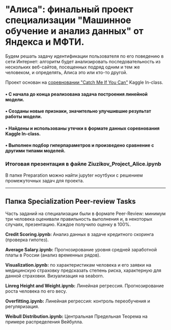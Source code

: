 # "Алиса": финальный проект специализации "Машинное обучение и анализ данных" от Яндекса и МФТИ.

Будем решать задачу идентификации пользователя по его поведению в сети Интернет: алгоритм будет анализировать последовательность из нескольких веб-сайтов, посещенных подряд одним и тем же человеком, и определять, Алиса это или кто-то другой.

Проект основан на [соревновании "Catch Me If You Can"](https://inclass.kaggle.com/c/catch-me-if-you-can-intruder-detection-through-webpage-session-tracking2) Kaggle In-class.

#### • С начала до конца реализована задача построения линейной модели.

#### • Созданы новые признаки, значительно улучшившие результат работы модели.

#### • Найдены и использованы утечки в формате данных соревнования Kaggle In-class.

#### • Выполнен подбор гиперпараметров и произведено сравнение с другими типами моделей.

### Итоговая презентация в файле Ziuzikov_Project_Alice.ipynb

В папке Preparation можно найти jupyter ноутбуки с решением промежуточных задач для проекта.

<hr />

## Папка Specialization Peer-review Tasks

Часть заданий на специализации были в формате Peer-Review: минимум три человека оценивали правильность выполнения и, в некоторых случаях, презентацию. Каждое получило оценку в 100%.

**Credit Scoring.ipynb:** Анализ данных в задаче кредитного скоринга (проверка гипотез).

**Average Salary.ipynb:** Прогнозирование уровня средней заработной платы в России (анализ временных рядов).

**Visualization.ipynb:** по характеристикам человека и его заявки на медицинскую страховку предсказать степень риска, характерную для данной страховки. Визуализация на seaborn.

**Linreg Height and Weight.ipynb:** Линейная регрессия. Прогнозирование роста человека по его весу.

**Overfitting.ipynb:** Линейная регрессия: контроль переобучения и регуляризация.

**Weibull Distribution.ipynb:** Центральная Предельная Теорема на примере распределения Вейбулла.
